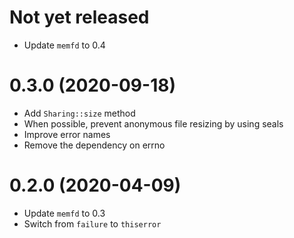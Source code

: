 # Not yet released

 * Update `memfd` to 0.4

# 0.3.0 (2020-09-18)

 * Add `Sharing::size` method
 * When possible, prevent anonymous file resizing by using seals
 * Improve error names
 * Remove the dependency on errno

# 0.2.0 (2020-04-09)

 * Update `memfd` to 0.3
 * Switch from `failure` to `thiserror`
